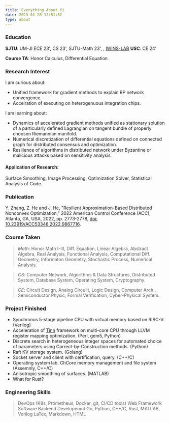 ```yaml
---
title: Everything About Yi
date: 2023-01-28 12:51:52
type: about
---
```


### Education
**SJTU**: UM-JI ECE 23', CS 23', SJTU-Math 23', , [IWINS-LAB](https://iwin-fins.com/)
**USC**: CE 24'

**Course TA**: Honor Calculus, Differential Equation


### Research Interest
I am curious about:
- Unified framework for gradient methods to explain BP network convergence.
- Accelration of executing on heterogenuous integration chips.

I am learning about:
- Dynamics of accelerated gradient methods unified as stationary solution of a particularly defined Lagrangian on tangent bundle of properly choosen Riemannian manifold.
- Numerical discretization of differential equations defined on connected graph for distributed consensus and optimization.
- Resilience of algorithms in distributed network under Byzantine or malicious attacks based on sensitivity analysis.

#### Application of Research:
Surface Smoothing, Image Processing, Optimization Solver, Statistical Analysis of Code.


### Publication
Y. Zhang, Z. He and J. He, "Resilient Approximation-Based Distributed Nonconvex Optimization," 2022 American Control Conference (ACC), Atlanta, GA, USA, 2022, pp. 2773-2778, [doi: 10.23919/ACC53348.2022.9867716](https://iwin-fins.com/wp-content/uploads/2022/03/zhang22acc.pdf).


### Course Taken
> *Math*: Honor Math I-III, Diff. Equation, Linear Algebra, Abstract Algebra, Real Analysis, Functional Analysis, Computational Diff. Geometry, Informaton Geometry, Stochastic Process, Numerical Analysis.

> *CS*: Computer Network, Algorithms & Data Structures, Distributed System, Database System, Operating System, Cryptography.

> *CE*: Circult Design, Analog Circuilt, Logic Design, Computer Arch., Semiconductor Physic, Formal Verification, Cyber-Physical System.

### Project Finished
- Synchronus 5-stage pipeline CPU with virtual memory based on RISC-V. (Verilog)
- Acceleration of [Tinn](https://github.com/glouw/tinn) framework on multi-core CPU through LLVM register mapping optimization. (Perl, gem5, Python)
- Discrete search in heterogeneous integer spaces for automated choice of parameters using Correct-by-Construction methods. (Python)
- Raft KV storage system. (Golang)
- Socket server and client with certification, query. (C++/C)
- Operating system lab. ChCore memory management and file system (Assemnly, C++/C)
- Anisotropic smoothing of surfaces. (MATLAB)
- What for Rust?


### Engineering Skills
> DevOps (K8s, Prometheus, Docker, git, CI/CD tools)
> Web Framework
> Software Backend Developemnt
> Go, Python, C++/C, Rust, MATLAB, Verilog
> LaTex, Markdown, HTML